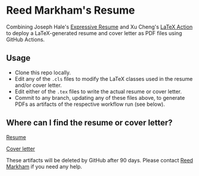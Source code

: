 # Reed Markham's Resume

Combining Joseph Hale's [Expressive Resume](https://github.com/thehale/expressive-resume/blob/master/LICENSEhttps://badgen.net/github/license/thehale/expressive-resume) and Xu Cheng's [LaTeX Action](https://github.com/xu-cheng/latex-action) to deploy a LaTeX-generated resume and cover letter as PDF files using GitHub Actions.

## Usage

* Clone this repo locally.
* Edit any of the `.cls` files to modify the LaTeX classes used in the resume and/or cover letter.
* Edit either of the `.tex` files to write the actual resume or cover letter.
* Commit to any branch, updating any of these files above, to generate PDFs as artifacts of the respective workflow run (see below).

## Where can I find the resume or cover letter?

[Resume](https://github.com/reedmarkham/resume/actions/workflows/resume-to-pdf.yml)

[Cover letter](https://github.com/reedmarkham/resume/actions/workflows/cover-letter-to-pdf.yml)

These artifacts will be deleted by GitHub after 90 days. Please contact [Reed Markham](mailto:reedmarkham@gmail.com) if you need any help.